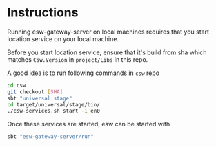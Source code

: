 # Instructions

Running esw-gateway-server on local machines requires
that you start location service on your local machine.

Before you start location service, ensure that it's build
from sha which matches `Csw.Version` in `project/Libs`
in this repo.

A good idea is to run following commands in `csw` repo

```bash
cd csw
git checkout [SHA]
sbt "universal:stage"
cd target/universal/stage/bin/
./csw-services.sh start -i en0
```

Once these services are started, esw can be started with 

```bash
sbt "esw-gateway-server/run"
```





